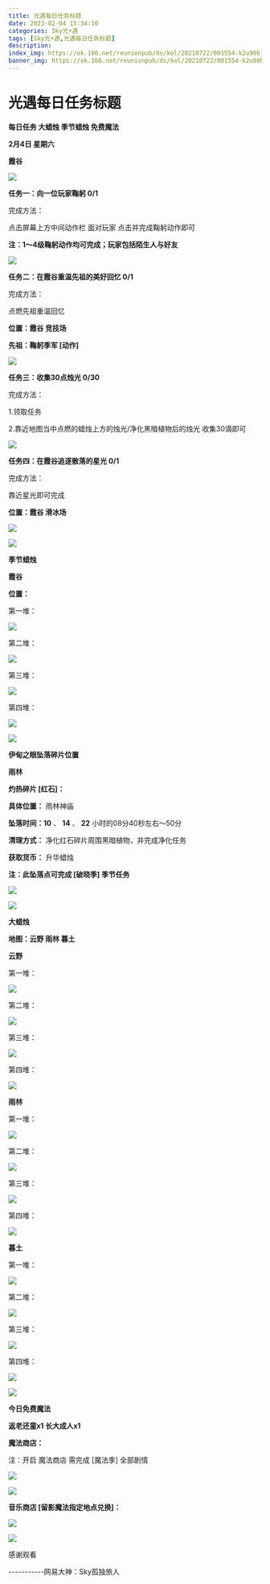 ```yaml
---
title: 光遇每日任务标题
date: 2023-02-04 15:34:10
categories: Sky光•遇
tags: [Sky光•遇,光遇每日任务标题]
description: 
index_img: https://ok.166.net/reunionpub/ds/kol/20210722/001554-k2u90bj7ay.png?imageView&thumbnail=600x0&type=jpg
banner_img: https://ok.166.net/reunionpub/ds/kol/20210722/001554-k2u90bj7ay.png?imageView&thumbnail=600x0&type=jpg
---
```

# 光遇每日任务标题
**每日任务 大蜡烛 季节蜡烛 免费魔法**

 **2月4日 星期六**

 **霞谷**

![](https://img.166.net/reunionpub/ds/kol/20230204/002244-tiwucd27qv.jpeg)

 **任务一：向一位玩家鞠躬 0/1**

完成方法：

点击屏幕上方中间动作栏 面对玩家 点击并完成鞠躬动作即可

 **注：1～4级鞠躬动作均可完成；玩家包括陌生人与好友**

![](https://img.166.net/reunionpub/ds/kol/20230204/000222-w9tljobfn0.jpg)

 **任务二：在霞谷重温先祖的美好回忆 0/1**

完成方法：

点燃先祖重温回忆

 **位置：霞谷 竞技场**

 **先祖：鞠躬季军 [动作]**

![](https://img.166.net/reunionpub/ds/kol/20230204/000306-qet0f7os5w.jpeg)

 **任务三：收集30点烛光 0/30**

完成方法：

1.领取任务

2.靠近地图当中点燃的蜡烛上方的烛光/净化黑暗植物后的烛光 收集30滴即可

![](https://img.166.net/reunionpub/ds/kol/20230204/000347-stocm1ri5e.jpg)

 **任务四：在霞谷追逐散落的星光 0/1**

完成方法：

靠近星光即可完成

 **位置：霞谷 滑冰场**

![](https://img.166.net/reunionpub/ds/kol/20230204/000407-0j79p4q58u.jpeg)

![](https://img.166.net/reunionpub/ds/kol/20221018/100256-wzutnocka0.png)

 **季节蜡烛**

 **霞谷**

 **位置：**

第一堆：

![](https://img.166.net/reunionpub/ds/kol/20230204/001049-ljr5kfogat.jpeg)

第二堆：

![](https://img.166.net/reunionpub/ds/kol/20230204/001102-3wvg74kpsz.jpeg)

第三堆：

![](https://img.166.net/reunionpub/ds/kol/20230204/001111-e765vimj1o.jpeg)

第四堆：

![](https://img.166.net/reunionpub/ds/kol/20230204/001121-3lrd21jg5n.jpeg)

![](https://img.166.net/reunionpub/ds/kol/20221130/005912-5mvshq9nf3.png)

 **伊甸之眼坠落碎片位置**

 **雨林**

 **灼热碎片 [红石]：**

 **具体位置：** 雨林神庙

 **坠落时间：10** 、 **14** 、 **22** 小时的08分40秒左右～50分

 **清理方式：** 净化红石碎片周围黑暗植物，并完成净化任务

 **获取货币：** 升华蜡烛

 **注：此坠落点可完成  [破晓季] 季节任务**

![](https://img.166.net/reunionpub/ds/kol/20230204/012450-hqagsuozc5.jpeg)

![](https://img.166.net/reunionpub/ds/kol/20221018/100256-wzutnocka0.png)

 **大蜡烛**

 **地图：云野 雨林 暮土**

 **云野**

第一堆：

![](https://img.166.net/reunionpub/ds/kol/20230204/001306-1y0tu4oehq.jpeg)

第二堆：

![](https://img.166.net/reunionpub/ds/kol/20230204/001316-kq85b9dv1m.jpeg)

第三堆：

![](https://img.166.net/reunionpub/ds/kol/20230204/001325-sbr3n0zsum.jpeg)

第四堆：

![](https://img.166.net/reunionpub/ds/kol/20230204/001335-jny137sevq.jpeg)

 **雨林**

第一堆：

![](https://img.166.net/reunionpub/ds/kol/20230204/001414-v2ihwpoed1.jpeg)

第二堆：

![](https://img.166.net/reunionpub/ds/kol/20230204/001435-pkm1feo9sy.jpeg)

第三堆：

![](https://img.166.net/reunionpub/ds/kol/20230204/001446-5uptfe84n1.jpeg)

第四堆：

![](https://img.166.net/reunionpub/ds/kol/20230204/001458-buyqispjs0.jpeg)

 **暮土**

第一堆：

![](https://img.166.net/reunionpub/ds/kol/20230204/001528-9nd68u0p47.jpeg)

第二堆：

![](https://img.166.net/reunionpub/ds/kol/20230204/001542-caruzt75qd.jpeg)

第三堆：

![](https://img.166.net/reunionpub/ds/kol/20230204/001552-omwacp7db2.jpeg)

第四堆：

![](https://img.166.net/reunionpub/ds/kol/20230204/001601-u6cbdsrg2e.jpeg)

![](https://img.166.net/reunionpub/ds/kol/20221018/100256-wzutnocka0.png)

 **今日免费魔法**

 **返老还童x1 长大成人x1**

 **魔法商店：**

注：开启 魔法商店 需完成 [魔法季] 全部剧情

![](https://img.166.net/reunionpub/ds/kol/20221018/100559-oibznvdtus.png)

![](https://img.166.net/reunionpub/ds/kol/20230204/001649-djn1sw30h4.png)

 **音乐商店 [留影魔法指定地点兑换]：**

![](https://img.166.net/reunionpub/ds/kol/20230129/235739-ybql8nwjsc.png)

 **![](https://img.166.net/reunionpub/ds/kol/20221018/100256-wzutnocka0.png)**

感谢观看

\-----------网易大神：Sky孤独旅人

